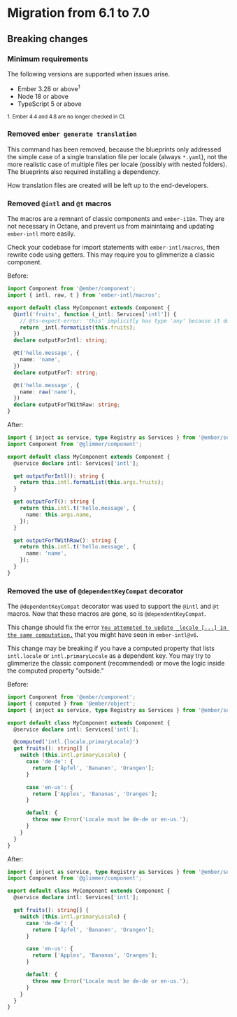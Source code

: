 # Migration from 6.1 to 7.0

## Breaking changes

### Minimum requirements

The following versions are supported when issues arise.

- Ember 3.28 or above<sup>1</sup>
- Node 18 or above
- TypeScript 5 or above

<sup>1. Ember 4.4 and 4.8 are no longer checked in CI.</sup>


### Removed `ember generate translation`

This command has been removed, because the blueprints only addressed the simple case of a single translation file per locale (always `*.yaml`), not the more realistic case of multiple files per locale (possibly with nested folders). The blueprints also required installing a dependency.

How translation files are created will be left up to the end-developers.



### Removed `@intl` and `@t` macros

The macros are a remnant of classic components and `ember-i18n`. They are not necessary in Octane, and prevent us from mainintaing and updating `ember-intl` more easily.

Check your codebase for import statements with `ember-intl/macros`, then rewrite code using getters. This may require you to glimmerize a classic component.

Before:

```ts
import Component from '@ember/component';
import { intl, raw, t } from 'ember-intl/macros';

export default class MyComponent extends Component {
  @intl('fruits', function (_intl: Services['intl']) {
    // @ts-expect-error: 'this' implicitly has type 'any' because it does not have a type annotation.
    return _intl.formatList(this.fruits);
  })
  declare outputForIntl: string;

  @t('hello.message', {
    name: 'name',
  })
  declare outputForT: string;

  @t('hello.message', {
    name: raw('name'),
  })
  declare outputForTWithRaw: string;
}
```

After:

```ts
import { inject as service, type Registry as Services } from '@ember/service';
import Component from '@glimmer/component';

export default class MyComponent extends Component {
  @service declare intl: Services['intl'];

  get outputForIntl(): string {
    return this.intl.formatList(this.args.fruits);
  }

  get outputForT(): string {
    return this.intl.t('hello.message', {
      name: this.args.name,
    });
  }

  get outputForTWithRaw(): string {
    return this.intl.t('hello.message', {
      name: 'name',
    });
  }
}
```


### Removed the use of `@dependentKeyCompat` decorator

The `@dependentKeyCompat` decorator was used to support the `@intl` and `@t` macros. Now that these macros are gone, so is `@dependentKeyCompat`.

This change should fix the error [`You attempted to update _locale [...] in the same computation.`](./v6#missing-setupintl-results-in-a-runtime-error) that you might have seen in `ember-intl@v6`.

This change may be breaking if you have a computed property that lists `intl.locale` or `intl.primaryLocale` as a dependent key. You may try to glimmerize the classic component (recommended) or move the logic inside the computed property "outside."

Before:

```ts
import Component from '@ember/component';
import { computed } from '@ember/object';
import { inject as service, type Registry as Services } from '@ember/service';

export default class MyComponent extends Component {
  @service declare intl: Services['intl'];

  @computed('intl.{locale,primaryLocale}')
  get fruits(): string[] {
    switch (this.intl.primaryLocale) {
      case 'de-de': {
        return ['Äpfel', 'Bananen', 'Orangen'];
      }

      case 'en-us': {
        return ['Apples', 'Bananas', 'Oranges'];
      }

      default: {
        throw new Error('Locale must be de-de or en-us.');
      }
    }
  }
}
```

After:

```ts
import { inject as service, type Registry as Services } from '@ember/service';
import Component from '@glimmer/component';

export default class MyComponent extends Component {
  @service declare intl: Services['intl'];

  get fruits(): string[] {
    switch (this.intl.primaryLocale) {
      case 'de-de': {
        return ['Äpfel', 'Bananen', 'Orangen'];
      }

      case 'en-us': {
        return ['Apples', 'Bananas', 'Oranges'];
      }

      default: {
        throw new Error('Locale must be de-de or en-us.');
      }
    }
  }
}
```
